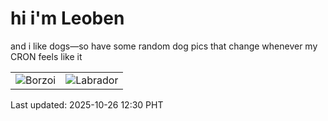 # hi i'm Leoben

and i like dogs—so have some random dog pics that change whenever my CRON feels like it

|  |  |
|--------|----------|
| ![Borzoi](https://random-dog-vercel.vercel.app/api/random-borzoi?v=1761453022) | ![Labrador](https://random-dog-vercel.vercel.app/api/random-labrador?v=1761453022) |

Last updated: 2025-10-26 12:30 PHT
